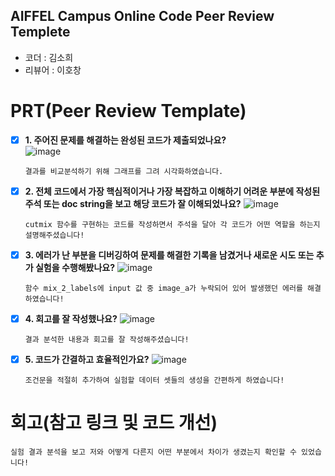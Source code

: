 ## AIFFEL Campus Online Code Peer Review Templete
- 코더 : 김소희
- 리뷰어 : 이호창


# PRT(Peer Review Template)
- [x]  **1. 주어진 문제를 해결하는 완성된 코드가 제출되었나요?**  
    ![image](https://github.com/user-attachments/assets/aed29287-d4f3-4fe9-90ba-0b64f538dfb3)  
    ```
    결과를 비교분석하기 위해 그래프를 그려 시각화하였습니다. 
    ```
    
- [x]  **2. 전체 코드에서 가장 핵심적이거나 가장 복잡하고 이해하기 어려운 부분에 작성된 
주석 또는 doc string을 보고 해당 코드가 잘 이해되었나요?**
    ![image](https://github.com/user-attachments/assets/1ae09d4c-6a12-4cb3-ade0-dc2f1be82cd1)
    ```
    cutmix 함수를 구현하는 코드를 작성하면서 주석을 달아 각 코드가 어떤 역할을 하는지 설명해주셨습니다!
    ```

        
- [x]  **3. 에러가 난 부분을 디버깅하여 문제를 해결한 기록을 남겼거나
새로운 시도 또는 추가 실험을 수행해봤나요?**
    ![image](https://github.com/user-attachments/assets/e8ccd8ab-ceaf-45ef-9e6d-be4c6b9bc800)
    ```
    함수 mix_2_labels에 input 값 중 image_a가 누락되어 있어 발생했던 에러를 해결하였습니다!
    ```
        
- [x]  **4. 회고를 잘 작성했나요?**
    ![image](https://github.com/user-attachments/assets/579b75e8-0661-4032-82c5-446faac9d49e)  
    ```
    결과 분석한 내용과 회고를 잘 작성해주셨습니다!
    ```
        
- [x]  **5. 코드가 간결하고 효율적인가요?**
    ![image](https://github.com/user-attachments/assets/958f7bd8-a305-40a2-8b08-e78619ebbd4b)
    ```
    조건문을 적절히 추가하여 실험할 데이터 셋들의 생성을 간편하게 하였습니다!
    ``` 

# 회고(참고 링크 및 코드 개선)
```
실험 결과 분석을 보고 저와 어떻게 다른지 어떤 부분에서 차이가 생겼는지 확인할 수 있었습니다!
```
